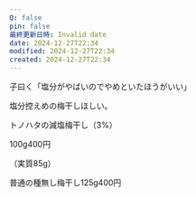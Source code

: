 ```yaml
---
Q: false
pin: false
最終更新日時: Invalid date
date: 2024-12-27T22:34
modified: 2024-12-27T22:34
created: 2024-12-27T22:34
---
```

  

子曰く「塩分がやばいのでやめといたほうがいい」

  

塩分控えめの梅干しほしい。

  

トノハタの減塩梅干し（3%）

100g400円

（実質85g）

  

普通の種無し梅干し125g400円